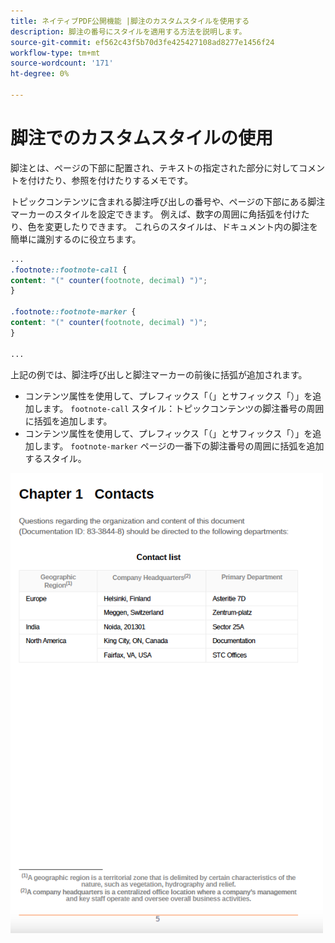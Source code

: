 ```yaml
---
title: ネイティブPDF公開機能 |脚注のカスタムスタイルを使用する
description: 脚注の番号にスタイルを適用する方法を説明します。
source-git-commit: ef562c43f5b70d3fe425427108ad8277e1456f24
workflow-type: tm+mt
source-wordcount: '171'
ht-degree: 0%

---
```


# 脚注でのカスタムスタイルの使用

脚注とは、ページの下部に配置され、テキストの指定された部分に対してコメントを付けたり、参照を付けたりするメモです。

トピックコンテンツに含まれる脚注呼び出しの番号や、ページの下部にある脚注マーカーのスタイルを設定できます。 例えば、数字の周囲に角括弧を付けたり、色を変更したりできます。 これらのスタイルは、ドキュメント内の脚注を簡単に識別するのに役立ちます。

```css
...
.footnote::footnote-call { 
content: "(" counter(footnote, decimal) ")"; 
} 

.footnote::footnote-marker { 
content: "(" counter(footnote, decimal) ")"; 
} 

...
```

上記の例では、脚注呼び出しと脚注マーカーの前後に括弧が追加されます。

* コンテンツ属性を使用して、プレフィックス「（」とサフィックス「）」を追加します。 `footnote-call` スタイル：トピックコンテンツの脚注番号の周囲に括弧を追加します。
* コンテンツ属性を使用して、プレフィックス「（」とサフィックス「）」を追加します。 `footnote-marker` ページの一番下の脚注番号の周囲に括弧を追加するスタイル。

<img src="./assets/pdf-output-footer-numbers.png" alt="PDF出力のフッター" width="500">
